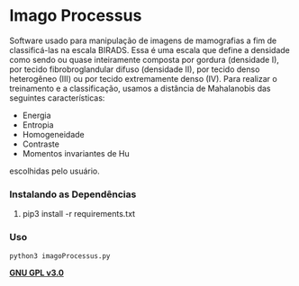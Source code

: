 # Imago Processus

Software usado para manipulação de imagens de mamografias a fim de classificá-las na escala BIRADS. Essa é uma escala que define a densidade como sendo ou quase inteiramente composta por gordura (densidade I), por tecido fibrobroglandular difuso (densidade II), por tecido denso heterogêneo (III) ou por tecido extremamente denso (IV). Para realizar o treinamento e a classificação, usamos a distância de Mahalanobis das seguintes características: 

- Energia
- Entropia
- Homogeneidade
- Contraste
- Momentos invariantes de Hu

escolhidas pelo usuário.

### Instalando as Dependências

1. pip3 install -r requirements.txt


### Uso

```
python3 imagoProcessus.py
```

**[GNU GPL v3.0](https://www.gnu.org/licenses/gpl-3.0.html)**
